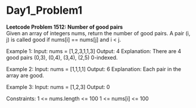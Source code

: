 # Day1_Problem1

**Leetcode Problem 1512: Number of good pairs**
<br>Given an array of integers nums, return the number of good pairs.
A pair (i, j) is called good if nums[i] == nums[j] and i < j.

Example 1:
Input: nums = [1,2,3,1,1,3]
Output: 4
Explanation: There are 4 good pairs (0,3), (0,4), (3,4), (2,5) 0-indexed.

Example 2:
Input: nums = [1,1,1,1]
Output: 6
Explanation: Each pair in the array are good.

Example 3:
Input: nums = [1,2,3]
Output: 0

Constraints:
1 <= nums.length <= 100
1 <= nums[i] <= 100
